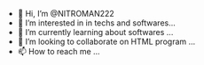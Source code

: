 - 👋 Hi, I’m @NITROMAN222
- 👀 I’m interested in in techs and softwares...
- 🌱 I’m currently learning about softwares ...
- 💞️ I’m looking to collaborate on HTML program ...
- 📫 How to reach me ...

<!---
NITROMAN222/NITROMAN222 is a ✨ special ✨ repository because its `README.md` (this file) appears on your GitHub profile.
You can click the Preview link to take a look at your changes.
--->

